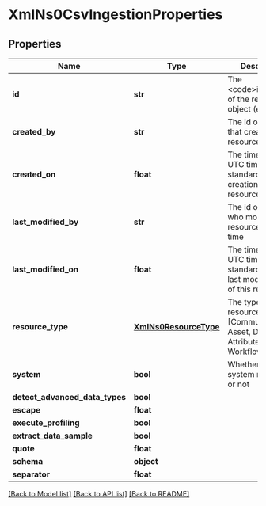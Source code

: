 # XmlNs0CsvIngestionProperties

## Properties
Name | Type | Description | Notes
------------ | ------------- | ------------- | -------------
**id** | **str** | The &lt;code&gt;id&lt;/code&gt; of the represented object (entity) | [optional] 
**created_by** | **str** | The id of the user that created this resource | [optional] 
**created_on** | **float** | The timestamp (in UTC time standard) of the creation of this resource | [optional] 
**last_modified_by** | **str** | The id of the user who modified this resource the last time | [optional] 
**last_modified_on** | **float** | The timestamp (in UTC time standard) of the last modification of this resource | [optional] 
**resource_type** | [**XmlNs0ResourceType**](XmlNs0ResourceType.md) | The type of this resource, i.e. [Community, Asset, Domain, Attribute, Relation, WorkflowInstance] | [optional] 
**system** | **bool** | Whether this is a system resource or not | [optional] 
**detect_advanced_data_types** | **bool** |  | [optional] 
**escape** | **float** |  | [optional] 
**execute_profiling** | **bool** |  | [optional] 
**extract_data_sample** | **bool** |  | [optional] 
**quote** | **float** |  | [optional] 
**schema** | **object** |  | [optional] 
**separator** | **float** |  | [optional] 

[[Back to Model list]](../README.md#documentation-for-models) [[Back to API list]](../README.md#documentation-for-api-endpoints) [[Back to README]](../README.md)


